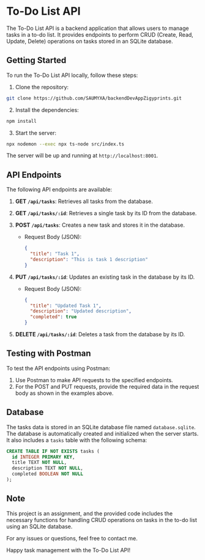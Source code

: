 
# To-Do List API

The To-Do List API is a backend application that allows users to manage tasks in a to-do list. It provides endpoints to perform CRUD (Create, Read, Update, Delete) operations on tasks stored in an SQLite database.

## Getting Started

To run the To-Do List API locally, follow these steps:

1. Clone the repository:

```bash
git clone https://github.com/SAUMYXA/backendDevAppZigyprints.git
```

2. Install the dependencies:

```bash
npm install
```

3. Start the server:

```bash
npx nodemon --exec npx ts-node src/index.ts
```

The server will be up and running at `http://localhost:8001`.

## API Endpoints

The following API endpoints are available:

1. **GET `/api/tasks`**: Retrieves all tasks from the database.

2. **GET `/api/tasks/:id`**: Retrieves a single task by its ID from the database.

3. **POST `/api/tasks`**: Creates a new task and stores it in the database.
   - Request Body (JSON):
     ```json
     {
       "title": "Task 1",
       "description": "This is task 1 description"
     }
     ```

4. **PUT `/api/tasks/:id`**: Updates an existing task in the database by its ID.
   - Request Body (JSON):
     ```json
     {
       "title": "Updated Task 1",
       "description": "Updated description",
       "completed": true
     }
     ```

5. **DELETE `/api/tasks/:id`**: Deletes a task from the database by its ID.

## Testing with Postman

To test the API endpoints using Postman:

1. Use Postman to make API requests to the specified endpoints.
2. For the POST and PUT requests, provide the required data in the request body as shown in the examples above.

## Database

The tasks data is stored in an SQLite database file named `database.sqlite`. The database is automatically created and initialized when the server starts. It also includes a `tasks` table with the following schema:

```sql
CREATE TABLE IF NOT EXISTS tasks (
  id INTEGER PRIMARY KEY,
  title TEXT NOT NULL,
  description TEXT NOT NULL,
  completed BOOLEAN NOT NULL
);
```

## Note

This project is an assignment, and the provided code includes the necessary functions for handling CRUD operations on tasks in the to-do list using an SQLite database.

For any issues or questions, feel free to contact me.

Happy task management with the To-Do List API!

